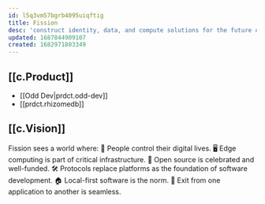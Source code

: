```yaml
---
id: l5q3vm57bgrb4095uiqftig
title: Fission
desc: 'construct identity, data, and compute solutions for the future of the Internet'
updated: 1687844909107
created: 1682971803349
---
```


## [[c.Product]]

- [[Odd Dev|prdct.odd-dev]]
- [[prdct.rhizomedb]]

## [[c.Vision]]

Fission sees a world where:
👤  People control their digital lives.
🖥  Edge computing is part of critical infrastructure.
🎉  Open source is celebrated and well-funded.
🛠  Protocols replace platforms as the foundation of software development.
🏠  Local-first software is the norm.
🔁  Exit from one application to another is seamless.
